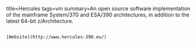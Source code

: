 title=Hercules
tags=vm
summary=An open source software implementation of the mainframe System/370 and ESA/390 architectures, in addition to the latest 64-bit z/Architecture.
~~~~~~

[Website](http://www.hercules-390.eu/)
